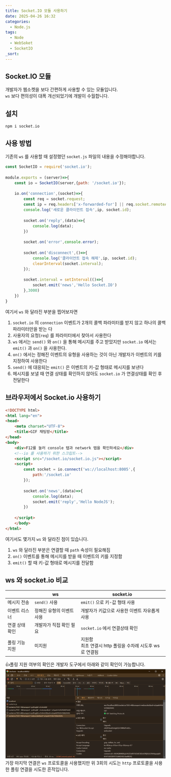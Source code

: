 ```yaml
---
title: Socket.IO 모듈 사용하기
date: 2025-04-26 16:32
categories:
  - Node.js
tags:
  - Node
  - WebSoket
  - SocketIO
_sort:
---
```


## Socket.IO 모듈
개발자가 웹소켓을 보다 간편하게 사용할 수 있는 모듈입니다.  
`ws` 보다 편의성이 대폭 개선되었기에 개발이 수월합니다.  

## 설치
```
npm i socket.io
```

## 사용 방법
기존의 `ws` 를 사용할 때 설정했던 `socket.js` 파일의 내용을 수정해야합니다.  
```javascript
const SocketIO = require('socket.io');

module.exports = (server)=>{
    const io = SocketIO(server,{path: '/socket.io'});

    io.on('connection',(socket)=>{
        const req = socket.request;
        const ip = req.headers['x-forwarded-for'] || req.socket.remoteAddress;
        console.log('새로운 클라이언트 접속',ip, socket.id);

        socket.on('reply',(data)=>{
            console.log(data);
        })

        socket.on('error',console.error);

        socket.on('disconnect',()=>{
            console.log('클라이언트 접속 해제',ip, socket.id); 
            clearInterval(socket.interval);
        });

        socket.interval = setInterval(()=>{
            socket.emit('news','Hello Socket.IO')
        },3000)
    })
}
```

여기서 `ws` 와 달라진 부분을 찝어보자면  
1. `socket.io` 의 `connection` 이벤트가 2개의 콜백 파라미터를 받지 않고 하나의 콜백 파라미터만을 받는 다
2. 사용자의 요청(`req`) 를 파라미터에서 찾아서 사용한다
3. `ws` 에서는 `send()` 와 `on()` 을 통해 메시지를 주고 받았지만 `socket.io` 에서는 `emit()` 과 `on()` 을 사용한다.
4. `on()` 에서는 정해진 이벤트의 유형을 사용하는 것이 아닌 개발자가 이벤트의 키를 지정하여 사용한다
5. `send()` 에 대응되는 `emit()` 은 이벤트의 키-값 형태로 메시지를 보낸다
6. 메시지를 보낼 때 연결 상태를 확인하지 않아도 `socket.io` 가 연결상태를 확인 후 전달한다

## 브라우저에서 Socket.io 사용하기

```html
<!DOCTYPE html>
<html lang="en">
<head>
    <meta charset="UTF-8">
    <title>GIF 채팅방</title>
</head>
<body>
    <div>F12를 눌러 console 탭과 network 탭을 확인하세요</div>
    <!--io 를 사용하기 위한 스크립트-->
    <script src="/socket.io/socket.io.js"></script>
    <script>
        const socket = io.connect('ws://localhost:8005',{
            path:'/socket.io'
        });
        
        socket.on('news',(data)=>{
            console.log(data);
            socket.emit('reply','Hello NodeJS');
        })

    </script>
    </body>
</html>
```

여기서도 몇가지 `ws` 와 달라진 점이 있습니다.
1. `ws` 와 달라진 부분은 연결할 때 `path` 속성이 필요해짐
2. `on()` 이벤트를 통해 메시지를 받을 때 이벤트의 키를 지정함
3. `emit()` 할 때 키-값 형태로 메시지를 전달함

## ws 와 socket.io 비교
|          | ws             | socket.io                               |
| -------- | -------------- | --------------------------------------- |
| 메시지 전송   | `send()` 사용    | `emit()` 으로 키-값 형태 사용                   |
| 이벤트 리스너  | 정해진 유형의 이벤트 사용 | 개발자가 키값으로 사용한 이벤트 자유롭게 사용               |
| 연결 상태 확인 | 개발자가 직접 확인 필요  | `socket.io` 에서 연결상태 확인                  |
| 폴링 기능 지원 | 미지원            | 지원함<br>최초 연결시 http 폴링을 수차례 시도후 ws 로 연결됨 |

👍폴링 지원 여부의 확인은 개발자 도구에서 아래와 같이 확인이 가능합니다.
![](assets/img/screenshot/Pasted%20image%2020250506180316.png)  
가장 마지막 연결은 `ws` 프로토콜을 사용했지만 위 3회의 시도는 `http` 프로토콜을 사용한 폴링 연결을 시도한 흔적입니다.  
